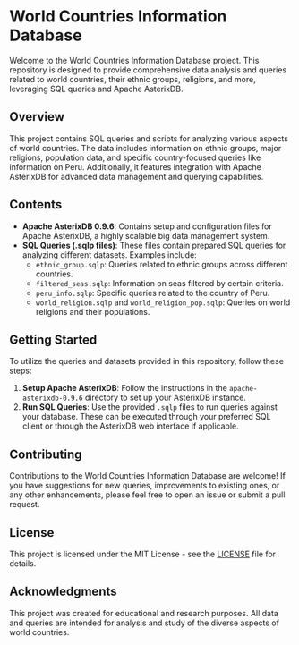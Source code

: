# World Countries Information Database

Welcome to the World Countries Information Database project. This repository is designed to provide comprehensive data analysis and queries related to world countries, their ethnic groups, religions, and more, leveraging SQL queries and Apache AsterixDB.

## Overview

This project contains SQL queries and scripts for analyzing various aspects of world countries. The data includes information on ethnic groups, major religions, population data, and specific country-focused queries like information on Peru. Additionally, it features integration with Apache AsterixDB for advanced data management and querying capabilities.

## Contents

- **Apache AsterixDB 0.9.6**: Contains setup and configuration files for Apache AsterixDB, a highly scalable big data management system.
- **SQL Queries (.sqlp files)**: These files contain prepared SQL queries for analyzing different datasets. Examples include:
  - `ethnic_group.sqlp`: Queries related to ethnic groups across different countries.
  - `filtered_seas.sqlp`: Information on seas filtered by certain criteria.
  - `peru_info.sqlp`: Specific queries related to the country of Peru.
  - `world_religion.sqlp` and `world_religion_pop.sqlp`: Queries on world religions and their populations.

## Getting Started

To utilize the queries and datasets provided in this repository, follow these steps:

1. **Setup Apache AsterixDB**: Follow the instructions in the `apache-asterixdb-0.9.6` directory to set up your AsterixDB instance.
2. **Run SQL Queries**: Use the provided `.sqlp` files to run queries against your database. These can be executed through your preferred SQL client or through the AsterixDB web interface if applicable.

## Contributing

Contributions to the World Countries Information Database are welcome! If you have suggestions for new queries, improvements to existing ones, or any other enhancements, please feel free to open an issue or submit a pull request.

## License

This project is licensed under the MIT License - see the [LICENSE](LICENSE) file for details.

## Acknowledgments

This project was created for educational and research purposes. All data and queries are intended for analysis and study of the diverse aspects of world countries.
